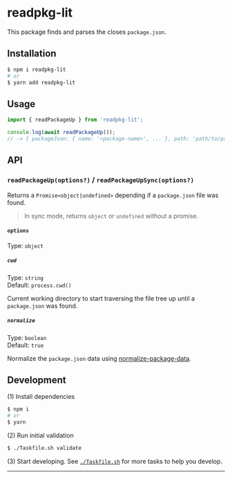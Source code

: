 # readpkg-lit

This package finds and parses the closes `package.json`.

## Installation

```bash
$ npm i readpkg-lit
# or
$ yarn add readpkg-lit
```

## Usage

```js
import { readPackageUp } from 'readpkg-lit';

console.log(await readPackageUp());
// -> { packageJson: { name: '<package-name>', ... }, path: 'path/to/package.json' }
```

## API

### `readPackageUp(options?)` / `readPackageUpSync(options?)`

Returns a `Promise<object|undefined>` depending if a `package.json` file was
found.

> In sync mode, returns `object` or `undefined` without a promise.

#### `options`

Type: `object`

##### `cwd`

Type: `string`  
Default: `process.cwd()`

Current working directory to start traversing the file tree up until a
`package.json` was found.

##### `normalize`

Type: `boolean`  
Default: `true`

Normalize the `package.json` data using [normalize-package-data].

## Development

(1) Install dependencies

```bash
$ npm i
# or
$ yarn
```

(2) Run initial validation

```bash
$ ./Taskfile.sh validate
```

(3) Start developing. See [`./Taskfile.sh`](./Taskfile.sh) for more tasks to
help you develop.

---

[normalize-package-data]: https://github.com/npm/normalize-package-data#what-normalization-currently-entails
